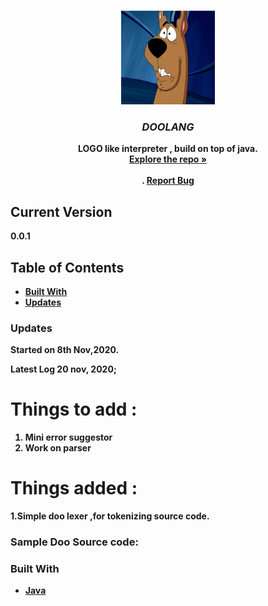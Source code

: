 
<!-- PROJECT LOGO -->
<br />
<p align="center">
  <a href="https://github.com/github_username/repo_name">
    <img src="https://github.com/ArpitMaurya01/DOOLANG/blob/main/images/doologo.jpg" alt="Logo" width="150" height="150">
  </a>

  <h3 align="center"><em><b>DOOLANG</b></em></h3>

  <p align="center">
    <b>LOGO like interpreter , build on top of java.<b>
    <br />
    <a href="https://github.com/ArpitMaurya01/DOOLANG"><strong>Explore the repo »</strong></a>
    <br />
    <br />
    .
    <a href="https://github.com/ArpitMaurya01/DOOLANG/issues">Report Bug</a>
  </p>
</p>


## Current Version
  <b>0.0.1<b>


<!-- TABLE OF CONTENTS -->
## Table of Contents
  * [Built With](#built-with)
  * [Updates](#Updates)


### Updates
  Started on 8th Nov,2020.
  
  Latest Log 20 nov, 2020;
  
 # Things to add : 
  
  1. Mini error suggestor
  2. Work on parser
                                      
  
  
 # Things added :
  
  1.Simple doo lexer ,for tokenizing source code.
                 
 
### Sample Doo Source code:



### Built With

* [Java]()





<!-- MARKDOWN LINKS & IMAGES -->
<!-- https://www.markdownguide.org/basic-syntax/#reference-style-links -->
[contributors-shield]: https://img.shields.io/github/contributors/github_username/repo.svg?style=flat-square

 
